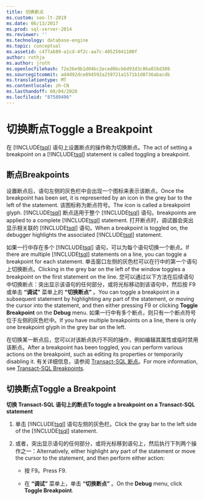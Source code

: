```yaml
---
title: 切换断点
ms.custom: seo-lt-2019
ms.date: 06/13/2017
ms.prod: sql-server-2014
ms.reviewer: ''
ms.technology: database-engine
ms.topic: conceptual
ms.assetid: c477ab89-a1cd-4f2c-aa7c-40525041100f
author: rothja
ms.author: jroth
ms.openlocfilehash: 72e26e9b1d04bc2eced6bcb6d93d3c86a016d308
ms.sourcegitcommit: ad4d92dce894592a259721a1571b1d8736abacdb
ms.translationtype: MT
ms.contentlocale: zh-CN
ms.lasthandoff: 08/04/2020
ms.locfileid: "87589496"
---
```

# <a name="toggle-a-breakpoint"></a><span data-ttu-id="9cec6-102">切换断点</span><span class="sxs-lookup"><span data-stu-id="9cec6-102">Toggle a Breakpoint</span></span>
  <span data-ttu-id="9cec6-103">在 [!INCLUDE[tsql](../../includes/tsql-md.md)] 语句上设置断点的操作称为切换断点。</span><span class="sxs-lookup"><span data-stu-id="9cec6-103">The act of setting a breakpoint on a [!INCLUDE[tsql](../../includes/tsql-md.md)] statement is called toggling a breakpoint.</span></span>  
  
## <a name="breakpoints"></a><span data-ttu-id="9cec6-104">断点</span><span class="sxs-lookup"><span data-stu-id="9cec6-104">Breakpoints</span></span>  
 <span data-ttu-id="9cec6-105">设置断点后，语句左侧的灰色栏中会出现一个图标来表示该断点。</span><span class="sxs-lookup"><span data-stu-id="9cec6-105">Once the breakpoint has been set, it is represented by an icon in the grey bar to the left of the statement.</span></span> <span data-ttu-id="9cec6-106">该图标称为断点符号。</span><span class="sxs-lookup"><span data-stu-id="9cec6-106">The icon is called a breakpoint glyph.</span></span> [!INCLUDE[tsql](../../includes/tsql-md.md)] <span data-ttu-id="9cec6-107">断点适用于整个 [!INCLUDE[tsql](../../includes/tsql-md.md)] 语句。</span><span class="sxs-lookup"><span data-stu-id="9cec6-107">breakpoints are applied to a complete [!INCLUDE[tsql](../../includes/tsql-md.md)] statement.</span></span> <span data-ttu-id="9cec6-108">打开断点时，调试器会突出显示相关联的 [!INCLUDE[tsql](../../includes/tsql-md.md)] 语句。</span><span class="sxs-lookup"><span data-stu-id="9cec6-108">When a breakpoint is toggled on, the debugger highlights the associated [!INCLUDE[tsql](../../includes/tsql-md.md)] statement.</span></span>  
  
 <span data-ttu-id="9cec6-109">如果一行中存在多个 [!INCLUDE[tsql](../../includes/tsql-md.md)] 语句，可以为每个语句切换一个断点。</span><span class="sxs-lookup"><span data-stu-id="9cec6-109">If there are multiple [!INCLUDE[tsql](../../includes/tsql-md.md)] statements on a line, you can toggle a breakpoint for each statement.</span></span> <span data-ttu-id="9cec6-110">单击窗口左侧的灰色栏可以在行中的第一个语句上切换断点。</span><span class="sxs-lookup"><span data-stu-id="9cec6-110">Clicking in the grey bar on the left of the window toggles a breakpoint on the first statement on the line.</span></span> <span data-ttu-id="9cec6-111">您可以通过以下方法在后续语句中切换断点：突出显示该语句的任何部分，或将光标移动到该语句中，然后按 F9 或单击 **“调试”** 菜单上的 **“切换断点”** 。</span><span class="sxs-lookup"><span data-stu-id="9cec6-111">You can toggle a breakpoint in a subsequent statement by highlighting any part of the statement, or moving the cursor into the statement, and then either pressing F9 or clicking **Toggle Breakpoint** on the **Debug** menu.</span></span> <span data-ttu-id="9cec6-112">如果一行中有多个断点，则只有一个断点符号位于左侧的灰色栏中。</span><span class="sxs-lookup"><span data-stu-id="9cec6-112">If you have multiple breakpoints on a line, there is only one breakpoint glyph in the grey bar on the left.</span></span>  
  
 <span data-ttu-id="9cec6-113">在切换某一断点后，您可以对该断点执行不同的操作，例如编辑其属性或临时禁用该断点。</span><span class="sxs-lookup"><span data-stu-id="9cec6-113">After a breakpoint has been toggled, you can perform various actions on the breakpoint, such as editing its properties or temporarily disabling it.</span></span> <span data-ttu-id="9cec6-114">有关详细信息，请参阅 [Transact-SQL 断点](transact-sql-breakpoints.md)。</span><span class="sxs-lookup"><span data-stu-id="9cec6-114">For more information, see [Transact-SQL Breakpoints](transact-sql-breakpoints.md).</span></span>  
  
## <a name="toggle-a-breakpoint"></a><span data-ttu-id="9cec6-115">切换断点</span><span class="sxs-lookup"><span data-stu-id="9cec6-115">Toggle a Breakpoint</span></span>  
 <span data-ttu-id="9cec6-116">**切换 Transact-SQL 语句上的断点**</span><span class="sxs-lookup"><span data-stu-id="9cec6-116">**To toggle a breakpoint on a Transact-SQL statement**</span></span>  
  
1.  <span data-ttu-id="9cec6-117">单击 [!INCLUDE[tsql](../../includes/tsql-md.md)] 语句左侧的灰色栏。</span><span class="sxs-lookup"><span data-stu-id="9cec6-117">Click the gray bar to the left side of the [!INCLUDE[tsql](../../includes/tsql-md.md)] statement.</span></span>  
  
2.  <span data-ttu-id="9cec6-118">或者，突出显示语句的任何部分，或将光标移到语句上，然后执行下列两个操作之一：</span><span class="sxs-lookup"><span data-stu-id="9cec6-118">Alternatively, either highlight any part of the statement or move the cursor to the statement, and then perform either action:</span></span>  
  
    -   <span data-ttu-id="9cec6-119">按 F9。</span><span class="sxs-lookup"><span data-stu-id="9cec6-119">Press F9.</span></span>  
  
    -   <span data-ttu-id="9cec6-120">在 **“调试”** 菜单上，单击 **“切换断点”** 。</span><span class="sxs-lookup"><span data-stu-id="9cec6-120">On the **Debug** menu, click **Toggle Breakpoint**.</span></span>  
  
  
